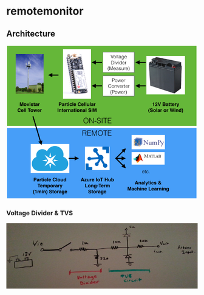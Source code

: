 # remotemonitor

## Architecture

![Overall System Architecture](https://raw.githubusercontent.com/pwdel/remotemonitor/master/img/architecture.png)

### Voltage Divider & TVS

![Voltage Divider & TVS Circuit](https://raw.githubusercontent.com/pwdel/remotemonitor/master/img/dividertvs.png)
